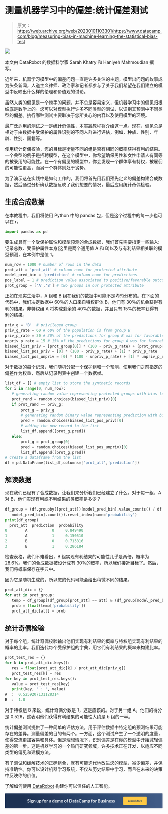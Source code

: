 # 测量机器学习中的偏差:统计偏差测试

> 原文：<https://web.archive.org/web/20230101103301/https://www.datacamp.com/blog/measuring-bias-in-machine-learning-the-statistical-bias-test>

[![](img/8bf5b52bf0807ae1d7ae4e30dc28bd20.png)](https://web.archive.org/web/20220529050733/https://www.datacamp.com/discover/enterprise)

本文由 DataRobot 的数据科学家 Sarah Khatry 和 Haniyeh Mahmoudian 撰写。

近年来，机器学习模型中的偏差问题一直是许多关注的主题。模型出问题的故事成为头条新闻，人道主义律师、政治家和记者都参与了关于我们希望在我们建立的模型中反映出什么样的伦理和价值观的讨论。

虽然人类的偏见是一个棘手的问题，并不总是容易定义，但机器学习中的偏见归根结底是数学上的。您可以对模型执行许多不同类型的测试，以识别其预测中不同类型的偏差。执行哪种测试主要取决于您所关心的内容以及使用模型的环境。

最广泛适用的测试之一是统计奇偶性，本实践教程将介绍这一点。现在，偏见总是相对于由数据中受保护的属性识别的不同人群进行评估，例如，种族、性别、年龄、性别、国籍等。

使用统计奇偶校验，您的目标是衡量不同的组是否有相同的概率获得有利的结果。一个典型的例子是招聘模型，在这个模型中，你希望确保男性和女性申请人有同等的被录用的可能性。在一个有偏见的模型中，你会发现一个群体享有特权，被雇佣的可能性更高，而另一个群体则处于劣势。

为了演示这在实践中是如何工作的，我们将首先用我们预先定义的偏差构建合成数据，然后通过分析确认数据反映了我们想要的情况，最后应用统计奇偶检验。

## 生成合成数据

在本教程中，我们将使用 Python 中的 pandas 包，但是这个过程中的每一步也可以在 r。

```py
import pandas as pd 
```

要生成具有一个受保护属性和模型预测的合成数据，我们首先需要指定一些输入:记录总数、受保护属性本身(这里是两个通用值 A 和 B)以及与有利结果相关联的模型预测，在本例中是值 1。

```py
num_row = 1000 # number of rows in the data
prot_att = 'prot_att' # column name for protected attribute
model_pred_bin = 'prediction' # column name for predictions
pos_label = 1 # prediction value associated to positive/favorable outcome
prot_group = ['A','B'] # two groups in our protected attribute 
```

正如在现实生活中，A 组和 B 组在我们的数据中可能不是均匀分布的。在下面的代码中，我们决定数据中 60%的人口来自特权群体 B，他们有 30%的机会获得有利的结果。非特权组 A 将构成剩余的 40%的数据，并且只有 15%的概率获得有利的结果。

```py
priv_g = 'B'  # privileged group
priv_g_rate = 60 # 60% of the population is from group B
priv_p_rate = 30 # 30% of the predictions for group B was for favorable outcome 1
unpriv_p_rate = 15 # 15% of the predictions for group A was for favorable outcome 1
biased_list_priv = [prot_group[0]] * (100 - priv_g_rate) + [prot_group[1]] * priv_g_rate
biased_list_pos_priv = [0] * (100 - priv_p_rate) + [1] * priv_p_rate
biased_list_pos_unpriv = [0] * (100 - unpriv_p_rate) + [1] * unpriv_p_rate 
```

对于数据的每个记录，我们随机分配一个保护组和一个预测，使用我们之前指定的偏差作为权重，然后从记录列表中创建一个数据帧。

```py
list_df = [] # empty list to store the synthetic records
for i in range(0, num_row):
   # generating random value representing protected groups with bias towards B
   prot_rand = random.choices(biased_list_priv)[0]
   if prot_rand == priv_g:
       prot_g = priv_g
       # generating random binary value representing prediction with bias towards 0
       pred = random.choices(biased_list_pos_priv)[0]
       # adding the new record to the list
       list_df.append([prot_g,pred])
   else:
       prot_g = prot_group[0]
       pred = random.choices(biased_list_pos_unpriv)[0]
       list_df.append([prot_g,pred])
# create a dataframe from the list
df = pd.DataFrame(list_df,columns=['prot_att','prediction']) 
```

## 解读数据

现在我们已经有了合成数据，让我们来分析我们已经建立了什么。对于每一组，A 对 B，他们实现有利或不利结果的类概率是多少？

```py
df_group = (df.groupby([prot_att])[model_pred_bin].value_counts() / df.groupby([prot_att])[
   model_pred_bin].count()).reset_index(name='probability')
print(df_group)
  prot_att  prediction  probability
0        A           0     0.849490
1        A           1     0.150510
2        B           0     0.713816
3        B           1     0.286184 
```

检查表格，我们不难看出，B 组实现有利结果的可能性几乎是两倍，概率为 28.6%。我们的合成数据被设计成有 30%的概率，所以我们接近目标了。然后，我们将概率保存在字典中。

因为它是随机生成的，所以您的代码可能会给出稍微不同的结果。

```py
prot_att_dic = {}
for att in prot_group:
   temp = df_group[(df_group[prot_att] == att) & (df_group[model_pred_bin] == pos_label)]
   prob = float(temp['probability'])
   prot_att_dic[att] = prob 
```

## 统计奇偶检验

对于每个组，统计奇偶校验输出他们实现有利结果的概率与特权组实现有利结果的概率的比率。我们迭代每个受保护组的字典，用它们有利结果的概率来构建比率。

```py
prot_test_res = {}
for k in prot_att_dic.keys():
   res = float(prot_att_dic[k] / prot_att_dic[priv_g])
   prot_test_res[k] = res
for key in prot_test_res.keys():
   value = prot_test_res[key]
   print(key, ' : ', value)
A  :  0.5259207131128314
B  :  1.0 
```

对于特权组 B 来说，统计奇偶分数是 1，这是应该的。对于另一组 A，他们的得分是 0.526，这表明他们获得有利结果的可能性大约是 b 组的一半。

统计偏差测试提供了一种简单的评估方法，用于评估数据中特定组的预测结果可能存在的差异。测量偏差的目的有两个。一方面，这个测试产生了一个透明的度量，使得交流更加容易和具体。但是理想情况下，识别偏差是在你的模型中开始减轻偏差的第一步。这是机器学习的一个热门研究领域，许多技术正在开发，以适应不同类型的偏见和建模方法。

有了测试和缓解技术的正确组合，就有可能迭代地改进您的模型，减少偏差，并保持准确性。你可以设计机器学习系统，不仅从历史结果中学习，而且在未来的决策中反映你的价值。

了解如何使用 [DataRobot](https://web.archive.org/web/20220529050733/https://www.datarobot.com/) 构建你可以信任的人工智能。

[![](img/74a8ee96bad9f336f2463d0ec30afaf0.png)](https://web.archive.org/web/20220529050733/https://www.datacamp.com/business/demo)
